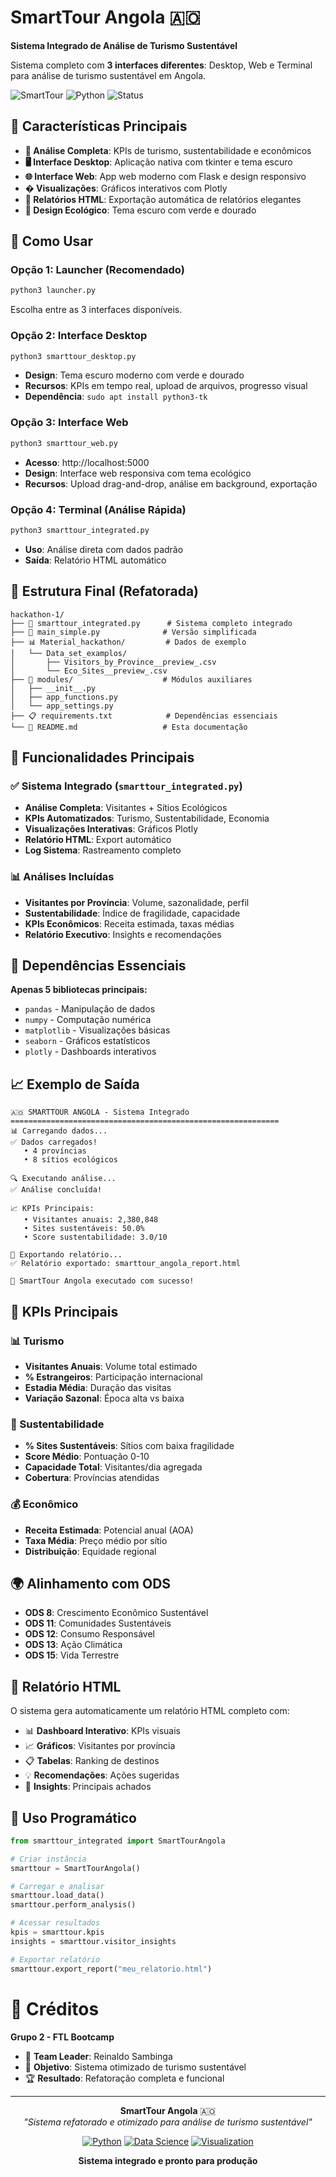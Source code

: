 # SmartTour Angola 🇦🇴

**Sistema Integrado de Análise de Turismo Sustentável**

Sistema completo com **3 interfaces diferentes**: Desktop, Web e Terminal para análise de turismo sustentável em Angola.

![SmartTour](https://img.shields.io/badge/SmartTour-v3.0-red) ![Python](https://img.shields.io/badge/Python-3.10+-blue) ![Status](https://img.shields.io/badge/Status-MultiInterface-green)

## 🌟 Características Principais

- **🎯 Análise Completa**: KPIs de turismo, sustentabilidade e econômicos
- **🖥️ Interface Desktop**: Aplicação nativa com tkinter e tema escuro
- **🌐 Interface Web**: App web moderno com Flask e design responsivo
- **� Visualizações**: Gráficos interativos com Plotly
- **📄 Relatórios HTML**: Exportação automática de relatórios elegantes
- **🎨 Design Ecológico**: Tema escuro com verde e dourado

## 🚀 Como Usar

### Opção 1: Launcher (Recomendado)
```bash
python3 launcher.py
```
Escolha entre as 3 interfaces disponíveis.

### Opção 2: Interface Desktop
```bash
python3 smarttour_desktop.py
```
- **Design**: Tema escuro moderno com verde e dourado
- **Recursos**: KPIs em tempo real, upload de arquivos, progresso visual
- **Dependência**: `sudo apt install python3-tk`

### Opção 3: Interface Web  
```bash
python3 smarttour_web.py
```
- **Acesso**: http://localhost:5000
- **Design**: Interface web responsiva com tema ecológico
- **Recursos**: Upload drag-and-drop, análise em background, exportação

### Opção 4: Terminal (Análise Rápida)
```bash
python3 smarttour_integrated.py
```
- **Uso**: Análise direta com dados padrão
- **Saída**: Relatório HTML automático

## 📁 Estrutura Final (Refatorada)

```
hackathon-1/
├── 🎯 smarttour_integrated.py      # Sistema completo integrado
├── 🎯 main_simple.py              # Versão simplificada
├── 📊 Material_hackathon/         # Dados de exemplo
│   └── Data_set_examplos/
│       ├── Visitors_by_Province__preview_.csv
│       └── Eco_Sites__preview_.csv
├── 🔧 modules/                    # Módulos auxiliares
│   ├── __init__.py
│   ├── app_functions.py
│   └── app_settings.py
├── 📋 requirements.txt            # Dependências essenciais
└── 📖 README.md                   # Esta documentação
```

## 🎯 Funcionalidades Principais

### ✅ Sistema Integrado (`smarttour_integrated.py`)
- **Análise Completa**: Visitantes + Sítios Ecológicos
- **KPIs Automatizados**: Turismo, Sustentabilidade, Economia
- **Visualizações Interativas**: Gráficos Plotly
- **Relatório HTML**: Export automático
- **Log Sistema**: Rastreamento completo

### 📊 Análises Incluídas
- **Visitantes por Província**: Volume, sazonalidade, perfil
- **Sustentabilidade**: Índice de fragilidade, capacidade
- **KPIs Econômicos**: Receita estimada, taxas médias
- **Relatório Executivo**: Insights e recomendações

## 🔧 Dependências Essenciais

**Apenas 5 bibliotecas principais:**
- `pandas` - Manipulação de dados
- `numpy` - Computação numérica
- `matplotlib` - Visualizações básicas
- `seaborn` - Gráficos estatísticos  
- `plotly` - Dashboards interativos

## 📈 Exemplo de Saída

```
🇦🇴 SMARTTOUR ANGOLA - Sistema Integrado
============================================================
📊 Carregando dados...
✅ Dados carregados!
   • 4 províncias
   • 8 sítios ecológicos

🔍 Executando análise...
✅ Análise concluída!

📈 KPIs Principais:
   • Visitantes anuais: 2,380,848
   • Sites sustentáveis: 50.0%
   • Score sustentabilidade: 3.0/10

📄 Exportando relatório...
✅ Relatório exportado: smarttour_angola_report.html

🎉 SmartTour Angola executado com sucesso!
```

## 🎯 KPIs Principais

### 📊 Turismo
- **Visitantes Anuais**: Volume total estimado
- **% Estrangeiros**: Participação internacional
- **Estadia Média**: Duração das visitas
- **Variação Sazonal**: Época alta vs baixa

### 🌱 Sustentabilidade
- **% Sites Sustentáveis**: Sítios com baixa fragilidade
- **Score Médio**: Pontuação 0-10
- **Capacidade Total**: Visitantes/dia agregada
- **Cobertura**: Províncias atendidas

### 💰 Econômico
- **Receita Estimada**: Potencial anual (AOA)
- **Taxa Média**: Preço médio por sítio
- **Distribuição**: Equidade regional

## 🌍 Alinhamento com ODS

- **ODS 8**: Crescimento Econômico Sustentável
- **ODS 11**: Comunidades Sustentáveis
- **ODS 12**: Consumo Responsável
- **ODS 13**: Ação Climática
- **ODS 15**: Vida Terrestre

## 📄 Relatório HTML

O sistema gera automaticamente um relatório HTML completo com:

- 📊 **Dashboard Interativo**: KPIs visuais
- 📈 **Gráficos**: Visitantes por província
- 📋 **Tabelas**: Ranking de destinos
- 💡 **Recomendações**: Ações sugeridas
- 🎯 **Insights**: Principais achados

## 🔄 Uso Programático

```python
from smarttour_integrated import SmartTourAngola

# Criar instância
smarttour = SmartTourAngola()

# Carregar e analisar
smarttour.load_data()
smarttour.perform_analysis()

# Acessar resultados
kpis = smarttour.kpis
insights = smarttour.visitor_insights

# Exportar relatório
smarttour.export_report("meu_relatorio.html")
```
# 👥 Créditos

**Grupo 2 - FTL Bootcamp**
- 👑 **Team Leader**: Reinaldo Sambinga  
- 🎯 **Objetivo**: Sistema otimizado de turismo sustentável
- 🏆 **Resultado**: Refatoração completa e funcional

---

<div align="center">

**SmartTour Angola** 🇦🇴  
*"Sistema refatorado e otimizado para análise de turismo sustentável"*

[![Python](https://img.shields.io/badge/Python-3.10+-blue?logo=python)](https://python.org)
[![Data Science](https://img.shields.io/badge/Data-Science-green?logo=pandas)](https://pandas.pydata.org)
[![Visualization](https://img.shields.io/badge/Viz-Plotly-red?logo=plotly)](https://plotly.com)

**Sistema integrado e pronto para produção**

</div>
